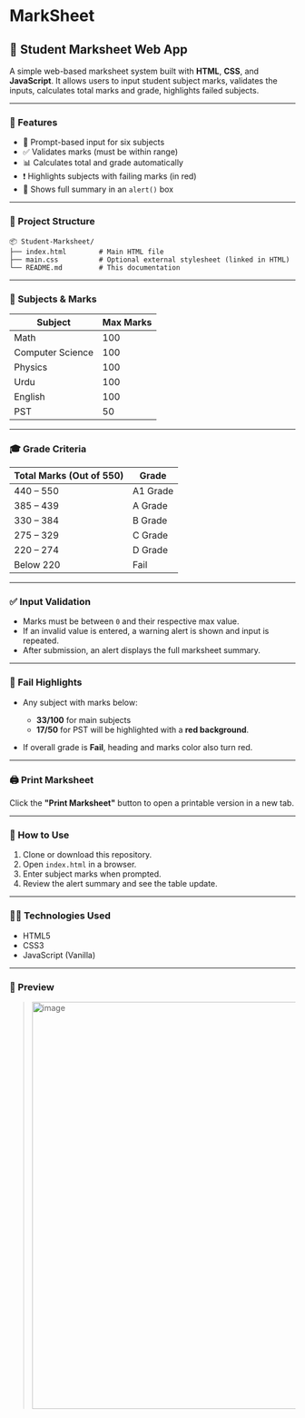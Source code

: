 # MarkSheet



## 📄 Student Marksheet Web App

A simple web-based marksheet system built with **HTML**, **CSS**, and **JavaScript**. It allows users to input student subject marks, validates the inputs, calculates total marks and grade, highlights failed subjects.

---

### 📌 Features

* 🔢 Prompt-based input for six subjects
* ✅ Validates marks (must be within range)
* 📊 Calculates total and grade automatically
* ❗ Highlights subjects with failing marks (in red)
* 🧾 Shows full summary in an `alert()` box

---

### 📁 Project Structure

```
📦 Student-Marksheet/
├── index.html        # Main HTML file
├── main.css          # Optional external stylesheet (linked in HTML)
└── README.md         # This documentation
```

---

### 🧮 Subjects & Marks

| Subject          | Max Marks |
| ---------------- | --------- |
| Math             | 100       |
| Computer Science | 100       |
| Physics          | 100       |
| Urdu             | 100       |
| English          | 100       |
| PST              | 50        |

---

### 🎓 Grade Criteria

| Total Marks (Out of 550) | Grade    |
| ------------------------ | -------- |
| 440 – 550                | A1 Grade |
| 385 – 439                | A Grade  |
| 330 – 384                | B Grade  |
| 275 – 329                | C Grade  |
| 220 – 274                | D Grade  |
| Below 220                | Fail     |

---

### ✅ Input Validation

* Marks must be between `0` and their respective max value.
* If an invalid value is entered, a warning alert is shown and input is repeated.
* After submission, an alert displays the full marksheet summary.

---

### 🔴 Fail Highlights

* Any subject with marks below:

  * **33/100** for main subjects
  * **17/50** for PST
    will be highlighted with a **red background**.
* If overall grade is **Fail**, heading and marks color also turn red.

---

### 🖨️ Print Marksheet

Click the **"Print Marksheet"** button to open a printable version in a new tab.

---

### 🚀 How to Use

1. Clone or download this repository.
2. Open `index.html` in a browser.
3. Enter subject marks when prompted.
4. Review the alert summary and see the table update.


---

### 🧑‍💻 Technologies Used

* HTML5
* CSS3
* JavaScript (Vanilla)

---

### 📸 Preview

> <img width="1230" height="717" alt="image" src="https://github.com/user-attachments/assets/a01b9301-9318-41cc-8758-a0054e29292f" />



